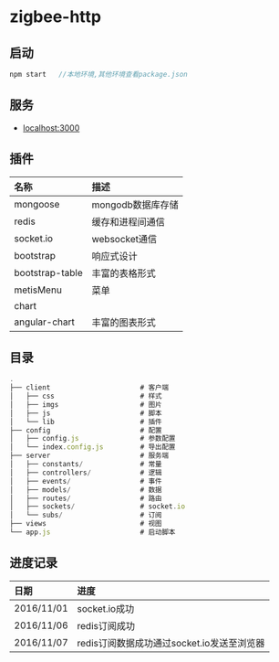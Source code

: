 # zigbee-http

## 启动

```javascript
npm start   //本地环境,其他环境查看package.json
```

## 服务

- [localhost:3000](localhost:3000)


## 插件

| 名称      |     描述 |
| :-------- | :--------|
| mongoose    |   mongodb数据库存储 |
| redis    |   缓存和进程间通信 |
| socket.io    |   websocket通信 |
| bootstrap    |   响应式设计 |
| bootstrap-table    |   丰富的表格形式 |
| metisMenu   |   菜单 |
| chart | |
| angular-chart   |   丰富的图表形式 |


## 目录

```javascript
.
├── client                      # 客户端
│   ├── css                     # 样式
│   ├── imgs                    # 图片
│   ├── js                      # 脚本
│   └── lib                     # 插件
├── config                      # 配置
│   ├── config.js               # 参数配置
│   └── index.config.js         # 导出配置
├── server                      # 服务端
│   ├── constants/              # 常量
│   ├── controllers/            # 逻辑
│   ├── events/                 # 事件
│   ├── models/                 # 数据
│   ├── routes/                 # 路由
│   ├── sockets/                # socket.io
│   └── subs/                   # 订阅
├── views                       # 视图
└── app.js                      # 启动脚本

```


## 进度记录

| 日期      |     进度 |
| :-------- | :--------|
| 2016/11/01    |  socket.io成功 |
| 2016/11/06    |  redis订阅成功 |
| 2016/11/07    |  redis订阅数据成功通过socket.io发送至浏览器 |




